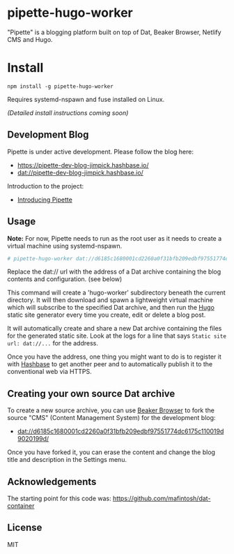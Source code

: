 # pipette-hugo-worker

"Pipette" is a blogging platform built on top of Dat, Beaker Browser, Netlify CMS and Hugo.

# Install

```
npm install -g pipette-hugo-worker
```

Requires systemd-nspawn and fuse installed on Linux.

*(Detailed install instructions coming soon)*

## Development Blog

Pipette is under active development. Please follow the blog here:

* https://pipette-dev-blog-jimpick.hashbase.io/
* [dat://pipette-dev-blog-jimpick.hashbase.io/](dat://pipette-dev-blog-jimpick.hashbase.io/)

Introduction to the project:

* [Introducing Pipette](https://pipette-dev-blog-jimpick.hashbase.io/post/introducing-pipette/)

## Usage

**Note:** For now, Pipette needs to run as the root user as it needs to create a virtual machine using systemd-nspawn.

``` sh
# pipette-hugo-worker dat://d6185c1680001cd2260a0f31bfb209edbf97551774dc6175c110019d9020199d/
```

Replace the dat:// url with the address of a Dat archive containing the blog contents and configuration. (see below)

This command will create a 'hugo-worker' subdirectory beneath the current directory. It will then download and spawn a lightweight virtual machine which will subscribe to the specified Dat archive, and then run the [Hugo](https://gohugo.io/) static site generator every time you create, edit or delete a blog post.

It will automatically create and share a new Dat archive containing the files for the generated static site. Look at the logs for a line that says `Static site url: dat://...` for the address.

Once you have the address, one thing you might want to do is to register it with [Hashbase](https://hashbase.io/) to get another peer and to automatically publish it to the conventional web via HTTPS.

## Creating your own source Dat archive

To create a new source archive, you can use [Beaker Browser](https://beakerbrowser.com/) to fork the source "CMS" (Content Management System) for the development blog:

* [dat://d6185c1680001cd2260a0f31bfb209edbf97551774dc6175c110019d9020199d/](dat://d6185c1680001cd2260a0f31bfb209edbf97551774dc6175c110019d9020199d/)

Once you have forked it, you can erase the content and change the blog title and description in the Settings menu.


## Acknowledgements

The starting point for this code was: https://github.com/mafintosh/dat-container

## License

MIT
